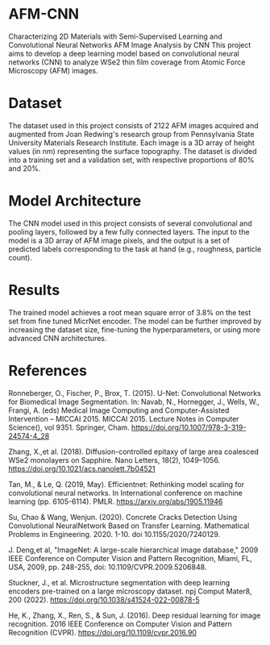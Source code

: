 # AFM-CNN
Characterizing 2D Materials with Semi-Supervised Learning and Convolutional Neural Networks
AFM Image Analysis by CNN
This project aims to develop a deep learning model based on convolutional neural networks (CNN) to analyze WSe2 thin film coverage from Atomic Force Microscopy (AFM) images.


# Dataset
The dataset used in this project consists of 2122 AFM images acquired and augmented from Joan Redwing's research group from Pennsylvania State University Materials Research Institute. Each image is a 3D array of height values (in nm) representing the surface topography. The dataset is divided into a training set and a validation set, with respective proportions of 80% and 20%.

# Model Architecture
The CNN model used in this project consists of several convolutional and pooling layers, followed by a few fully connected layers. The input to the model is a 3D array of AFM image pixels, and the output is a set of predicted labels corresponding to the task at hand (e.g., roughness, particle count).



# Results
The trained model achieves a root mean square error of 3.8% on the test set from fine tuned MicrNet encoder. The model can be further improved by increasing the dataset size, fine-tuning the hyperparameters, or using more advanced CNN architectures.

# References
Ronneberger, O., Fischer, P., Brox, T. (2015). U-Net: Convolutional Networks for Biomedical Image Segmentation. In: Navab, N., Hornegger, J., Wells, W., Frangi, A. (eds) Medical Image Computing and Computer-Assisted Intervention – MICCAI 2015. MICCAI 2015. Lecture Notes in Computer Science(), vol 9351. Springer, Cham.
https://doi.org/10.1007/978-3-319-24574-4_28

Zhang, X.,et al. (2018). Diffusion-controlled epitaxy of large area coalesced WSe2 monolayers on Sapphire. Nano Letters, 18(2), 1049–1056. https://doi.org/10.1021/acs.nanolett.7b04521 

Tan, M., & Le, Q. (2019, May). Efficientnet: Rethinking model scaling for convolutional neural networks. In International conference on machine learning (pp. 6105-6114). PMLR. https://arxiv.org/abs/1905.11946

Su, Chao & Wang, Wenjun. (2020). Concrete Cracks Detection Using Convolutional NeuralNetwork Based on Transfer Learning. Mathematical Problems in Engineering. 2020. 1-10. doi 10.1155/2020/7240129. 

J. Deng,et al, "ImageNet: A large-scale hierarchical image database," 2009 IEEE Conference on Computer Vision and Pattern Recognition, Miami, FL, USA, 2009, pp. 248-255, doi: 10.1109/CVPR.2009.5206848.

Stuckner, J., et al. Microstructure segmentation with deep learning encoders pre-trained on a large microscopy dataset. npj Comput Mater8, 200 (2022). https://doi.org/10.1038/s41524-022-00878-5

He, K., Zhang, X., Ren, S., & Sun, J. (2016). Deep residual learning for image recognition. 2016 IEEE Conference on Computer Vision and Pattern Recognition (CVPR). https://doi.org/10.1109/cvpr.2016.90 
